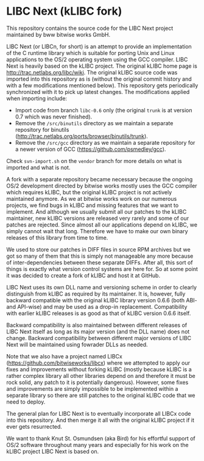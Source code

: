 # LIBC Next (kLIBC fork)

This repository contains the source code for the LIBC Next project maintained by bww bitwise works GmbH.

LIBC Next (or LIBCn, for short) is an attempt to provide an implementation of the C runtime library which is suitable for porting Unix and Linux applications to the OS/2 operating system using the GCC compiler. LIBC Next is heavily based on the kLIBC project. The original kLIBC home page is http://trac.netlabs.org/libc/wiki. The original kLIBC source code was imported into this repository as is (without the original commit history and with a few modifications mentioned below). This repository gets periodically synchronized with it to pick up latest changes. The modifications applied when importing include:

* Import code from branch `libc-0.6` only (the original `trunk` is at version 0.7 which was never finished).
* Remove the `/src/binutils` directory as we maintain a separate repository for binutils (http://trac.netlabs.org/ports/browser/binutils/trunk).
* Remove the `/src/gcc` directory as we maintain a separate repository for a newer version of GCC (https://github.com/psmedley/gcc).

Check `svn-import.sh` on the `vendor` branch for more details on what is imported and what is not.

A fork with a separate repository became necessary because the ongoing OS/2 development directed by bitwise works mostly uses the GCC compiler which requires kLIBC, but the original kLIBC project is not actively maintained anymore. As we at bitwise works work on our numerous projects, we find bugs in kLIBC and missing features that we want to implement. And although we usually submit all our patches to the kLIBC maintainer, new kLIBC versions are released very rarely and some of our patches are rejected. Since almost all our applications depend on kLIBC, we simply cannot wait that long. Therefore we have to make our own binary releases of this library from time to time.

We used to store our patches in DIFF files in source RPM archives but we got so many of them that this is simply not manageable any more because of inter-dependencies between these separate DIFFs. After all, this sort of things is exactly what version control systems are here for. So at some point it was decided to create a fork of kLIBC and host it at GitHub.

LIBC Next uses its own DLL name and versioning scheme in order to clearly distinguish from kLIBC as required by its maintainer. It is, however, fully backward compatible with the original kLIBC library version 0.6.6 (both ABI- and API-wise) and may be used as a drop-in replacement. Compatibility with earlier kLIBC releases is as good as that of kLIBC version 0.6.6 itself.

Backward compatibility is also maintained between different releases of LIBC Next itself as long as its major version (and the DLL name) does not change. Backward compatibility between different major versions of LIBC Next will be maintained using fowrader DLLs as needed.

Note that we also have a project named LIBCx (https://github.com/bitwiseworks/libcx) where we attempted to apply our fixes and improvements without forking kLIBC (mostly because kLIBC is a rather complex library all other libraries depend on and therefore it must be rock solid, any patch to it is potentially dangerous). However, some fixes and improvements are simply impossible to be implemented within a separate library so there are still patches to the original kLIBC code that we need to deploy.

The general plan for LIBC Next is to eventually incorporate all LIBCx code into this repository. And then merge it all with the original kLIBC project if it ever gets resurrected.

We want to thank Knut St. Osmundsen (aka Bird) for his effortful support of OS/2 software throughout many years and especially for his work on the kLIBC project LIBC Next is based on.
